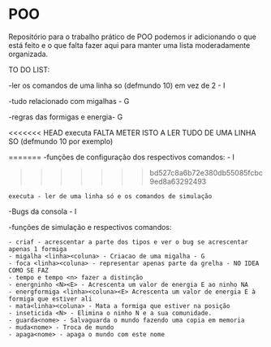# POO

Repositório para o trabalho prático de POO podemos ir adicionando o que está feito e o que falta fazer aqui para manter
uma lista moderadamente organizada.

TO DO LIST:

-ler os comandos de uma linha so (defmundo 10) em vez de 2 - I

-tudo relacionado com migalhas - G

-regras das formigas e energia- G

<<<<<<< HEAD
	executa FALTA METER ISTO A LER TUDO DE UMA LINHA SO (defmundo 10 por exemplo) 
	
=======
-funções de configuração dos respectivos comandos: - I
>>>>>>> bd527c8a6b72e380db55085fcbc9ed8a63292493

	executa - ler de uma linha só e os comandos de simulação

-Bugs da consola - I

-funções de simulação e respectivos comandos:

    - criaf - acrescentar a parte dos tipos e ver o bug se acrescentar apenas 1 formiga
    - migalha <linha><coluna> - Criacao de uma migalha - G
    - foca <linha><coluna> - representar apenas parte da grelha - NO IDEA COMO SE FAZ
    - tempo e tempo <n> fazer a distinção
    - energninho <N><E> - Acrescenta um valor de energia E ao ninho NA
    - energformiga <linha><coluna><E> Acrescenta um valor de energia E à formiga que estiver ali
    - mata<linha><coluna> - Mata a formiga que estiver na posição
    - inseticida <N> - Elimina o ninho N e a sua comunidade.
    - guarda<nome> - Salvaguarda o mundo fazendo uma copia em memoria
    - muda<nome> - Troca de mundo
    - apaga<nome> - apaga o mundo com este nome
    
